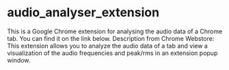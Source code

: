 # audio_analyser_extension
This is a Google Chrome extension for analysing the audio data of a Chrome tab. You can find it on the link below.  Description from Chrome Webstore:  This extension allows you to analyze the audio data of a tab and view a visualization of the audio frequencies and peak/rms in an extension popup window.
 
